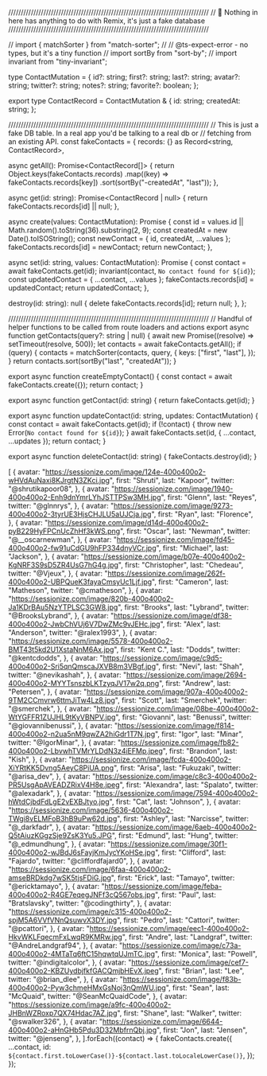 ////////////////////////////////////////////////////////////////////////////////
// 🛑 Nothing in here has anything to do with Remix, it's just a fake database
////////////////////////////////////////////////////////////////////////////////

// import { matchSorter } from "match-sorter";
// // @ts-expect-error - no types, but it's a tiny function
// import sortBy from "sort-by";
// import invariant from "tiny-invariant";

type ContactMutation = {
  id?: string;
  first?: string;
  last?: string;
  avatar?: string;
  twitter?: string;
  notes?: string;
  favorite?: boolean;
};

export type ContactRecord = ContactMutation & {
  id: string;
  createdAt: string;
};

////////////////////////////////////////////////////////////////////////////////
// This is just a fake DB table. In a real app you'd be talking to a real db or
// fetching from an existing API.
const fakeContacts = {
  records: {} as Record<string, ContactRecord>,

  async getAll(): Promise<ContactRecord[]> {
    return Object.keys(fakeContacts.records)
      .map((key) => fakeContacts.records[key])
      .sort(sortBy("-createdAt", "last"));
  },

  async get(id: string): Promise<ContactRecord | null> {
    return fakeContacts.records[id] || null;
  },

  async create(values: ContactMutation): Promise<ContactRecord> {
    const id = values.id || Math.random().toString(36).substring(2, 9);
    const createdAt = new Date().toISOString();
    const newContact = { id, createdAt, ...values };
    fakeContacts.records[id] = newContact;
    return newContact;
  },

  async set(id: string, values: ContactMutation): Promise<ContactRecord> {
    const contact = await fakeContacts.get(id);
    invariant(contact, `No contact found for ${id}`);
    const updatedContact = { ...contact, ...values };
    fakeContacts.records[id] = updatedContact;
    return updatedContact;
  },

  destroy(id: string): null {
    delete fakeContacts.records[id];
    return null;
  },
};

////////////////////////////////////////////////////////////////////////////////
// Handful of helper functions to be called from route loaders and actions
export async function getContacts(query?: string | null) {
  await new Promise((resolve) => setTimeout(resolve, 500));
  let contacts = await fakeContacts.getAll();
  if (query) {
    contacts = matchSorter(contacts, query, {
      keys: ["first", "last"],
    });
  }
  return contacts.sort(sortBy("last", "createdAt"));
}

export async function createEmptyContact() {
  const contact = await fakeContacts.create({});
  return contact;
}

export async function getContact(id: string) {
  return fakeContacts.get(id);
}

export async function updateContact(id: string, updates: ContactMutation) {
  const contact = await fakeContacts.get(id);
  if (!contact) {
    throw new Error(`No contact found for ${id}`);
  }
  await fakeContacts.set(id, { ...contact, ...updates });
  return contact;
}

export async function deleteContact(id: string) {
  fakeContacts.destroy(id);
}

[
  {
    avatar:
      "https://sessionize.com/image/124e-400o400o2-wHVdAuNaxi8KJrgtN3ZKci.jpg",
    first: "Shruti",
    last: "Kapoor",
    twitter: "@shrutikapoor08",
  },
  {
    avatar:
      "https://sessionize.com/image/1940-400o400o2-Enh9dnYmrLYhJSTTPSw3MH.jpg",
    first: "Glenn",
    last: "Reyes",
    twitter: "@glnnrys",
  },
  {
    avatar:
      "https://sessionize.com/image/9273-400o400o2-3tyrUE3HjsCHJLU5aUJCja.jpg",
    first: "Ryan",
    last: "Florence",
  },
  {
    avatar:
      "https://sessionize.com/image/d14d-400o400o2-pyB229HyFPCnUcZhHf3kWS.png",
    first: "Oscar",
    last: "Newman",
    twitter: "@__oscarnewman",
  },
  {
    avatar:
      "https://sessionize.com/image/fd45-400o400o2-fw91uCdGU9hFP334dnyVCr.jpg",
    first: "Michael",
    last: "Jackson",
  },
  {
    avatar:
      "https://sessionize.com/image/b07e-400o400o2-KgNRF3S9sD5ZR4UsG7hG4g.jpg",
    first: "Christopher",
    last: "Chedeau",
    twitter: "@Vjeux",
  },
  {
    avatar:
      "https://sessionize.com/image/262f-400o400o2-UBPQueK3fayaCmsyUc1Ljf.jpg",
    first: "Cameron",
    last: "Matheson",
    twitter: "@cmatheson",
  },
  {
    avatar:
      "https://sessionize.com/image/820b-400o400o2-Ja1KDrBAu5NzYTPLSC3GW8.jpg",
    first: "Brooks",
    last: "Lybrand",
    twitter: "@BrooksLybrand",
  },
  {
    avatar:
      "https://sessionize.com/image/df38-400o400o2-JwbChVUj6V7DwZMc9vJEHc.jpg",
    first: "Alex",
    last: "Anderson",
    twitter: "@ralex1993",
  },
  {
    avatar:
      "https://sessionize.com/image/5578-400o400o2-BMT43t5kd2U1XstaNnM6Ax.jpg",
    first: "Kent C.",
    last: "Dodds",
    twitter: "@kentcdodds",
  },
  {
    avatar:
      "https://sessionize.com/image/c9d5-400o400o2-Sri5qnQmscaJXVB8m3VBgf.jpg",
    first: "Nevi",
    last: "Shah",
    twitter: "@nevikashah",
  },
  {
    avatar:
      "https://sessionize.com/image/2694-400o400o2-MYYTsnszbLKTzyqJV17w2q.png",
    first: "Andrew",
    last: "Petersen",
  },
  {
    avatar:
      "https://sessionize.com/image/907a-400o400o2-9TM2CCmvrw6ttmJiTw4Lz8.jpg",
    first: "Scott",
    last: "Smerchek",
    twitter: "@smerchek",
  },
  {
    avatar:
      "https://sessionize.com/image/08be-400o400o2-WtYGFFR1ZUJHL9tKyVBNPV.jpg",
    first: "Giovanni",
    last: "Benussi",
    twitter: "@giovannibenussi",
  },
  {
    avatar:
      "https://sessionize.com/image/f814-400o400o2-n2ua5nM9qwZA2hiGdr1T7N.jpg",
    first: "Igor",
    last: "Minar",
    twitter: "@IgorMinar",
  },
  {
    avatar:
      "https://sessionize.com/image/fb82-400o400o2-LbvwhTVMrYLDdN3z4iEFMp.jpeg",
    first: "Brandon",
    last: "Kish",
  },
  {
    avatar:
      "https://sessionize.com/image/fcda-400o400o2-XiYRtKK5Dvng5AeyC8PiUA.png",
    first: "Arisa",
    last: "Fukuzaki",
    twitter: "@arisa_dev",
  },
  {
    avatar:
      "https://sessionize.com/image/c8c3-400o400o2-PR5UsgApAVEADZRixV4H8e.jpeg",
    first: "Alexandra",
    last: "Spalato",
    twitter: "@alexadark",
  },
  {
    avatar:
      "https://sessionize.com/image/7594-400o400o2-hWtdCjbdFdLgE2vEXBJtyo.jpg",
    first: "Cat",
    last: "Johnson",
  },
  {
    avatar:
      "https://sessionize.com/image/5636-400o400o2-TWgi8vELMFoB3hB9uPw62d.jpg",
    first: "Ashley",
    last: "Narcisse",
    twitter: "@_darkfadr",
  },
  {
    avatar:
      "https://sessionize.com/image/6aeb-400o400o2-Q5tAiuzKGgzSje9ZsK3Yu5.JPG",
    first: "Edmund",
    last: "Hung",
    twitter: "@_edmundhung",
  },
  {
    avatar:
      "https://sessionize.com/image/30f1-400o400o2-wJBdJ6sFayjKmJycYKoHSe.jpg",
    first: "Clifford",
    last: "Fajardo",
    twitter: "@cliffordfajard0",
  },
  {
    avatar:
      "https://sessionize.com/image/6faa-400o400o2-amseBRDkdg7wSK5tjsFDiG.jpg",
    first: "Erick",
    last: "Tamayo",
    twitter: "@ericktamayo",
  },
  {
    avatar:
      "https://sessionize.com/image/feba-400o400o2-R4GE7eqegJNFf3cQ567obs.jpg",
    first: "Paul",
    last: "Bratslavsky",
    twitter: "@codingthirty",
  },
  {
    avatar:
      "https://sessionize.com/image/c315-400o400o2-spjM5A6VVfVNnQsuwvX3DY.jpg",
    first: "Pedro",
    last: "Cattori",
    twitter: "@pcattori",
  },
  {
    avatar:
      "https://sessionize.com/image/eec1-400o400o2-HkvWKLFqecmFxLwqR9KMRw.jpg",
    first: "Andre",
    last: "Landgraf",
    twitter: "@AndreLandgraf94",
  },
  {
    avatar:
      "https://sessionize.com/image/c73a-400o400o2-4MTaTq6ftC15hqwtqUJmTC.jpg",
    first: "Monica",
    last: "Powell",
    twitter: "@indigitalcolor",
  },
  {
    avatar:
      "https://sessionize.com/image/cef7-400o400o2-KBZUydbjfkfGACQmjbHEvX.jpeg",
    first: "Brian",
    last: "Lee",
    twitter: "@brian_dlee",
  },
  {
    avatar:
      "https://sessionize.com/image/f83b-400o400o2-Pyw3chmeHMxGsNoj3nQmWU.jpg",
    first: "Sean",
    last: "McQuaid",
    twitter: "@SeanMcQuaidCode",
  },
  {
    avatar:
      "https://sessionize.com/image/a9fc-400o400o2-JHBnWZRoxp7QX74Hdac7AZ.jpg",
    first: "Shane",
    last: "Walker",
    twitter: "@swalker326",
  },
  {
    avatar:
      "https://sessionize.com/image/6644-400o400o2-aHnGHb5Pdu3D32MbfrnQbj.jpg",
    first: "Jon",
    last: "Jensen",
    twitter: "@jenseng",
  },
].forEach((contact) => {
  fakeContacts.create({
    ...contact,
    id: `${contact.first.toLowerCase()}-${contact.last.toLocaleLowerCase()}`,
  });
});
